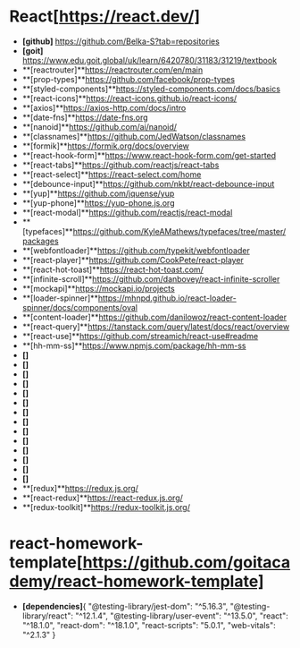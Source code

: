 # **React**[https://react.dev/]

- **[github]** https://github.com/Belka-S?tab=repositories
- **[goit]** https://www.edu.goit.global/uk/learn/6420780/31183/31219/textbook
- **[reactrouter]**https://reactrouter.com/en/main
- **[prop-types]**https://github.com/facebook/prop-types
- **[styled-components]**https://styled-components.com/docs/basics
- **[react-icons]**https://react-icons.github.io/react-icons/
- **[axios]**https://axios-http.com/docs/intro
- **[date-fns]**https://date-fns.org
- **[nanoid]**https://github.com/ai/nanoid/
- **[classnames]**https://github.com/JedWatson/classnames
- **[formik]**https://formik.org/docs/overview
- **[react-hook-form]**https://www.react-hook-form.com/get-started
- **[react-tabs]**https://github.com/reactjs/react-tabs
- **[react-select]**https://react-select.com/home
- **[debounce-input]**https://github.com/nkbt/react-debounce-input
- **[yup]**https://github.com/jquense/yup
- **[yup-phone]**https://yup-phone.js.org
- **[react-modal]**https://github.com/reactjs/react-modal
- **[typefaces]**https://github.com/KyleAMathews/typefaces/tree/master/packages
- **[webfontloader]**https://github.com/typekit/webfontloader
- **[react-player]**https://github.com/CookPete/react-player
- **[react-hot-toast]**https://react-hot-toast.com/
- **[infinite-scroll]**https://github.com/danbovey/react-infinite-scroller
- **[mockapi]**https://mockapi.io/projects
- **[loader-spinner]**https://mhnpd.github.io/react-loader-spinner/docs/components/oval
- **[content-loader]**https://github.com/danilowoz/react-content-loader
- **[react-query]**https://tanstack.com/query/latest/docs/react/overview
- **[react-use]**https://github.com/streamich/react-use#readme
- **[hh-mm-ss]**https://www.npmjs.com/package/hh-mm-ss
- **[]**
- **[]**
- **[]**
- **[]**
- **[]**
- **[]**
- **[]**
- **[]**
- **[]**
- **[]**
- **[]**
- **[]**
- **[]**
- **[]**
- **[redux]**https://redux.js.org/
- **[react-redux]**https://react-redux.js.org/
- **[redux-toolkit]**https://redux-toolkit.js.org/

# **react-homework-template**[https://github.com/goitacademy/react-homework-template]

- **[dependencies]**{ "@testing-library/jest-dom": "^5.16.3",
  "@testing-library/react": "^12.1.4", "@testing-library/user-event": "^13.5.0",
  "react": "^18.1.0", "react-dom": "^18.1.0", "react-scripts": "5.0.1",
  "web-vitals": "^2.1.3" }
